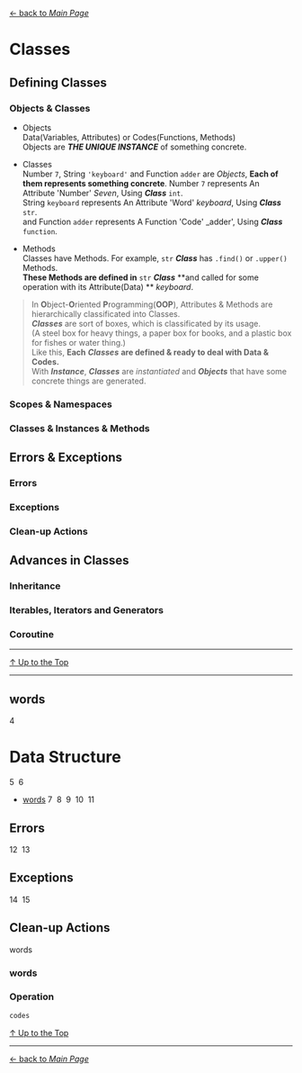 [← back to *Main Page*](https://github.com/dawkiny/Python3/blob/master/README.md)


# Classes

## Defining Classes

### Objects & Classes

* Objects  
Data(Variables, Attributes) or Codes(Functions, Methods)  
Objects are **_THE UNIQUE INSTANCE_** of something concrete.  

* Classes  
Number ```7```, String ```'keyboard'``` and Function ```adder``` are _Objects_, **Each of them represents something concrete**.  Number ```7``` represents An Attribute 'Number' _Seven_, Using **_Class_** ```int```.  
String ```keyboard``` represents An Attribute 'Word' _keyboard_, Using **_Class_** ```str```.  
and Function ```adder``` represents A Function 'Code' _adder', Using  **_Class_** ```function```.  

* Methods  
Classes have Methods. For example, ```str``` **_Class_** has ```.find()``` or ```.upper()``` Methods.  
**These Methods are defined in** ```str``` **_Class_** **and called for some operation with its Attribute(Data) ** _keyboard_.  


> In **O**bject-**O**riented **P**rogramming(**OOP**),  Attributes & Methods are hierarchically classificated into Classes.  
> **_Classes_** are sort of boxes, which is classificated by its usage.  
> (A steel box for heavy things, a paper box for books, and a plastic box for fishes or water thing.)  
> Like this, **Each** **_Classes_** **are defined & ready to deal with Data & Codes.**  
> With **_Instance_**, **_Classes_** are _instantiated_ and **_Objects_** that have some concrete things are generated.  


### Scopes & Namespaces


### Classes & Instances & Methods


## Errors & Exceptions

### Errors
### Exceptions
### Clean-up Actions


## Advances in Classes

### Inheritance
### Iterables, Iterators and Generators
### Coroutine

---



[↑ Up to the Top](#data-structure)





---
## words​
4
# Data Structure
5
​
6
* [words](#words)
7
​
8
​
9
​
10
​
11
## Errors
12
​
13
## Exceptions
14
​
15
## Clean-up Actions
words

### words

### Operation
 
```python
codes
```



[↑ Up to the Top](#data-structure)





---
[← back to *Main Page*](https://github.com/dawkiny/Python3/blob/master/README.md)
